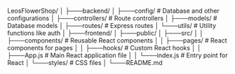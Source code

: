 LeosFlowerShop/
│
├───backend/
│   ├───config/         # Database and other configurations
│   ├───controllers/    # Route controllers
│   ├───models/         # Database models
│   ├───routes/         # Express routes
│   └───utils/          # Utility functions like auth
│
├───frontend/
│   ├───public/
│   ├───src/
│   │   ├───components/ # Reusable React components
│   │   ├───pages/      # React components for pages
│   │   ├───hooks/      # Custom React hooks
│   │   ├───App.js      # Main React application file
│   │   └───index.js    # Entry point for React
│   └───styles/         # CSS files
│
└───README.md
